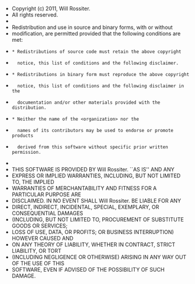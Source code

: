 * Copyright (c) 2011, Will Rossiter.
* All rights reserved.
*
* Redistribution and use in source and binary forms, with or without
* modification, are permitted provided that the following conditions are met:
*     * Redistributions of source code must retain the above copyright
*       notice, this list of conditions and the following disclaimer.
*     * Redistributions in binary form must reproduce the above copyright
*       notice, this list of conditions and the following disclaimer in the
*       documentation and/or other materials provided with the distribution.
*     * Neither the name of the <organization> nor the
*       names of its contributors may be used to endorse or promote products
*       derived from this software without specific prior written permission.
*
* THIS SOFTWARE IS PROVIDED BY Will Rossiter. ``AS IS'' AND ANY
* EXPRESS OR IMPLIED WARRANTIES, INCLUDING, BUT NOT LIMITED TO, THE IMPLIED
* WARRANTIES OF MERCHANTABILITY AND FITNESS FOR A PARTICULAR PURPOSE ARE
* DISCLAIMED. IN NO EVENT SHALL Will Rossiter. BE LIABLE FOR ANY
* DIRECT, INDIRECT, INCIDENTAL, SPECIAL, EXEMPLARY, OR CONSEQUENTIAL DAMAGES
* (INCLUDING, BUT NOT LIMITED TO, PROCUREMENT OF SUBSTITUTE GOODS OR SERVICES;
* LOSS OF USE, DATA, OR PROFITS; OR BUSINESS INTERRUPTION) HOWEVER CAUSED AND
* ON ANY THEORY OF LIABILITY, WHETHER IN CONTRACT, STRICT LIABILITY, OR TORT
* (INCLUDING NEGLIGENCE OR OTHERWISE) ARISING IN ANY WAY OUT OF THE USE OF THIS
* SOFTWARE, EVEN IF ADVISED OF THE POSSIBILITY OF SUCH DAMAGE.